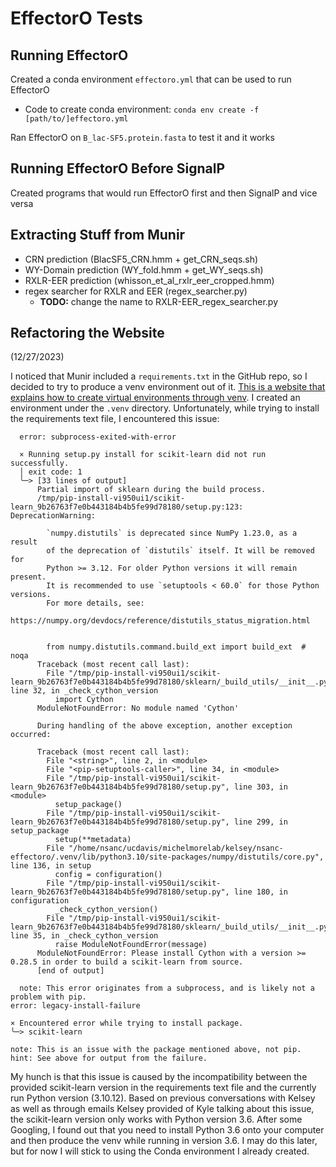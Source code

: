 # EffectorO Tests

## Running EffectorO

Created a conda environment `effectoro.yml` that can be used to run EffectorO

- Code to create conda environment: `conda env create -f [path/to/]effectoro.yml`

Ran EffectorO on `B_lac-SF5.protein.fasta` to test it and it works

## Running EffectorO Before SignalP

Created programs that would run EffectorO first and then SignalP and vice versa

## Extracting Stuff from Munir

- CRN prediction (BlacSF5_CRN.hmm + get_CRN_seqs.sh)
- WY-Domain prediction (WY_fold.hmm + get_WY_seqs.sh)
- RXLR-EER prediction (whisson_et_al_rxlr_eer_cropped.hmm)
- regex searcher for RXLR and EER (regex_searcher.py)
  - **TODO:** change the name to RXLR-EER_regex_searcher.py

## Refactoring the Website

(12/27/2023)

I noticed that Munir included a `requirements.txt` in the GitHub repo, so I decided to try to produce a venv environment out of it. [This is a website that explains how to create virtual environments through venv](https://packaging.python.org/en/latest/guides/installing-using-pip-and-virtual-environments/). I created an environment under the `.venv` directory. Unfortunately, while trying to install the requirements text file, I encountered this issue:

```text
  error: subprocess-exited-with-error
  
  × Running setup.py install for scikit-learn did not run successfully.
  │ exit code: 1
  ╰─> [33 lines of output]
      Partial import of sklearn during the build process.
      /tmp/pip-install-vi950ui1/scikit-learn_9b26763f7e0b443184b4b5fe99d78180/setup.py:123: DeprecationWarning:
      
        `numpy.distutils` is deprecated since NumPy 1.23.0, as a result
        of the deprecation of `distutils` itself. It will be removed for
        Python >= 3.12. For older Python versions it will remain present.
        It is recommended to use `setuptools < 60.0` for those Python versions.
        For more details, see:
          https://numpy.org/devdocs/reference/distutils_status_migration.html
      
      
        from numpy.distutils.command.build_ext import build_ext  # noqa
      Traceback (most recent call last):
        File "/tmp/pip-install-vi950ui1/scikit-learn_9b26763f7e0b443184b4b5fe99d78180/sklearn/_build_utils/__init__.py", line 32, in _check_cython_version
          import Cython
      ModuleNotFoundError: No module named 'Cython'
      
      During handling of the above exception, another exception occurred:
      
      Traceback (most recent call last):
        File "<string>", line 2, in <module>
        File "<pip-setuptools-caller>", line 34, in <module>
        File "/tmp/pip-install-vi950ui1/scikit-learn_9b26763f7e0b443184b4b5fe99d78180/setup.py", line 303, in <module>
          setup_package()
        File "/tmp/pip-install-vi950ui1/scikit-learn_9b26763f7e0b443184b4b5fe99d78180/setup.py", line 299, in setup_package
          setup(**metadata)
        File "/home/nsanc/ucdavis/michelmorelab/kelsey/nsanc-effectoro/.venv/lib/python3.10/site-packages/numpy/distutils/core.py", line 136, in setup
          config = configuration()
        File "/tmp/pip-install-vi950ui1/scikit-learn_9b26763f7e0b443184b4b5fe99d78180/setup.py", line 180, in configuration
          _check_cython_version()
        File "/tmp/pip-install-vi950ui1/scikit-learn_9b26763f7e0b443184b4b5fe99d78180/sklearn/_build_utils/__init__.py", line 35, in _check_cython_version
          raise ModuleNotFoundError(message)
      ModuleNotFoundError: Please install Cython with a version >= 0.28.5 in order to build a scikit-learn from source.
      [end of output]
  
  note: This error originates from a subprocess, and is likely not a problem with pip.
error: legacy-install-failure

× Encountered error while trying to install package.
╰─> scikit-learn

note: This is an issue with the package mentioned above, not pip.
hint: See above for output from the failure.
```

My hunch is that this issue is caused by the incompatibility between the provided scikit-learn version in the requirements text file and the currently run Python version (3.10.12). Based on previous conversations with Kelsey as well as through emails Kelsey provided of Kyle talking about this issue, the scikit-learn version only works with Python version 3.6. After some Googling, I found out that you need to install Python 3.6 onto your computer and then produce the venv while running in version 3.6. I may do this later, but for now I will stick to using the Conda environment I already created.
